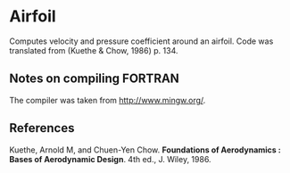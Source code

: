
# Airfoil
Computes velocity and pressure coefficient around an airfoil.
Code was translated from (Kuethe & Chow, 1986) p. 134. 

## Notes on compiling FORTRAN
The compiler was taken from http://www.mingw.org/. 

## References

Kuethe, Arnold M, and Chuen-Yen Chow. __Foundations of Aerodynamics : Bases of Aerodynamic Design__. 4th ed., J. Wiley, 1986.